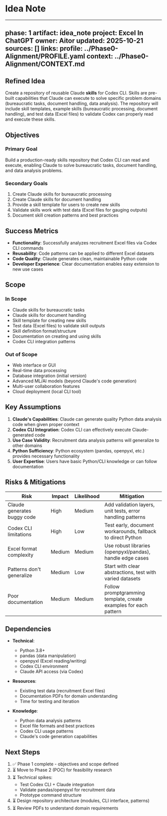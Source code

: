 # Idea Note

---
phase: 1
artifact: idea_note
project: Excel In ChatGPT
owner: Aitor
updated: 2025-10-21
sources: []
links:
  profile: ../Phase0-Alignment/PROFILE.yaml
  context: ../Phase0-Alignment/CONTEXT.md
---

## Refined Idea

Create a repository of reusable Claude **skills** for Codex CLI. Skills are pre-built capabilities that Claude can execute to solve specific problem domains (bureaucratic tasks, document handling, data analysis). The repository will include skill templates, example skills (bureaucratic processing, document handling), and test data (Excel files) to validate Codex can properly read and execute these skills.

## Objectives

### Primary Goal

Build a production-ready skills repository that Codex CLI can read and execute, enabling Claude to solve bureaucratic tasks, document handling, and data analysis problems.

### Secondary Goals

1. Create Claude skills for bureaucratic processing
2. Create Claude skills for document handling
3. Provide a skill template for users to create new skills
4. Validate skills work with test data (Excel files for gauging outputs)
5. Document skill creation patterns and best practices 

## Success Metrics

- **Functionality**: Successfully analyzes recruitment Excel files via Codex CLI commands
- **Reusability**: Code patterns can be applied to different Excel datasets
- **Code Quality**: Claude generates clean, maintainable Python code
- **Developer Experience**: Clear documentation enables easy extension to new use cases 

## Scope

### In Scope

- Claude skills for bureaucratic tasks
- Claude skills for document handling  
- Skill template for creating new skills
- Test data (Excel files) to validate skill outputs
- Skill definition format/structure
- Documentation on creating and using skills
- Codex CLI integration patterns

### Out of Scope

- Web interface or GUI
- Real-time data processing
- Database integration (initial version)
- Advanced ML/AI models (beyond Claude's code generation)
- Multi-user collaboration features
- Cloud deployment (local CLI tool) 

## Key Assumptions

1. **Claude's Capabilities**: Claude can generate quality Python data analysis code when given proper context
2. **Codex CLI Integration**: Codex CLI can effectively execute Claude-generated code
3. **Use Case Validity**: Recruitment data analysis patterns will generalize to other domains
4. **Python Sufficiency**: Python ecosystem (pandas, openpyxl, etc.) provides necessary functionality
5. **User Expertise**: Users have basic Python/CLI knowledge or can follow documentation 

## Risks & Mitigations

| Risk | Impact | Likelihood | Mitigation |
|------|--------|------------|------------|
| Claude generates buggy code | High | Medium | Add validation layers, unit tests, error handling patterns |
| Codex CLI limitations | High | Low | Test early, document workarounds, fallback to direct Python |
| Excel format complexity | Medium | Medium | Use robust libraries (openpyxl/pandas), handle edge cases |
| Patterns don't generalize | Medium | Low | Start with clear abstractions, test with varied datasets |
| Poor documentation | Medium | Medium | Follow promptgramming template, create examples for each pattern |

## Dependencies

- **Technical**: 
  - Python 3.8+
  - pandas (data manipulation)
  - openpyxl (Excel reading/writing)
  - Codex CLI environment
  - Claude API access (via Codex)
  
- **Resources**: 
  - Existing test data (recruitment Excel files)
  - Documentation PDFs for domain understanding
  - Time for testing and iteration
  
- **Knowledge**: 
  - Python data analysis patterns
  - Excel file formats and best practices
  - Codex CLI usage patterns
  - Claude's code generation capabilities 

## Next Steps

1. ✅ Phase 1 complete - objectives and scope defined
2. ⏳ Move to Phase 2 (POC) for feasibility research
3. ⏳ Technical spikes:
   - Test Codex CLI + Claude integration
   - Validate pandas/openpyxl for recruitment data
   - Prototype command structure
4. ⏳ Design repository architecture (modules, CLI interface, patterns)
5. ⏳ Review PDFs to understand domain requirements


